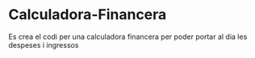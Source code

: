 # Calculadora-Financera
Es crea el codi per una calculadora financera per poder portar al dia les despeses i ingressos
